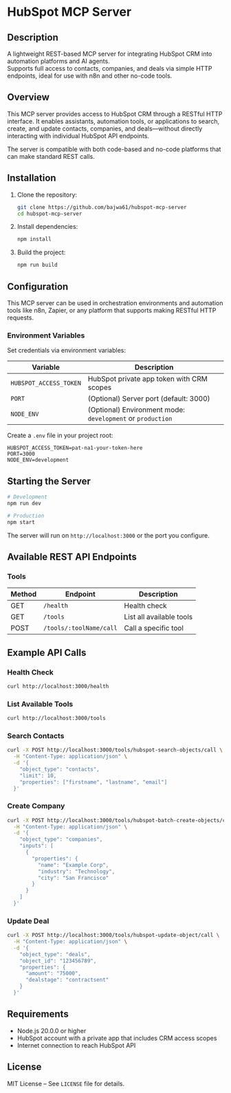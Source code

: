 # HubSpot MCP Server

## Description

A lightweight REST-based MCP server for integrating HubSpot CRM into automation platforms and AI agents.  
Supports full access to contacts, companies, and deals via simple HTTP endpoints, ideal for use with n8n and other no-code tools.

## Overview

This MCP server provides access to HubSpot CRM through a RESTful HTTP interface. It enables assistants, automation tools, or applications to search, create, and update contacts, companies, and deals—without directly interacting with individual HubSpot API endpoints.

The server is compatible with both code-based and no-code platforms that can make standard REST calls.

## Installation

1. Clone the repository:

   ```bash
   git clone https://github.com/bajwa61/hubspot-mcp-server
   cd hubspot-mcp-server
   ```

2. Install dependencies:

   ```bash
   npm install
   ```

3. Build the project:

   ```bash
   npm run build
   ```

## Configuration

This MCP server can be used in orchestration environments and automation tools like n8n, Zapier, or any platform that supports making RESTful HTTP requests.

### Environment Variables

Set credentials via environment variables:

| Variable               | Description                                          |
|------------------------|------------------------------------------------------|
| `HUBSPOT_ACCESS_TOKEN` | HubSpot private app token with CRM scopes            |
| `PORT`                 | (Optional) Server port (default: 3000)               |
| `NODE_ENV`             | (Optional) Environment mode: `development` or `production` |

Create a `.env` file in your project root:

```env
HUBSPOT_ACCESS_TOKEN=pat-na1-your-token-here
PORT=3000
NODE_ENV=development
```

## Starting the Server

```bash
# Development
npm run dev

# Production
npm start
```

The server will run on `http://localhost:3000` or the port you configure.

## Available REST API Endpoints

### Tools

| Method | Endpoint                         | Description                      |
|--------|----------------------------------|----------------------------------|
| GET    | `/health`                        | Health check                     |
| GET    | `/tools`                         | List all available tools         |
| POST   | `/tools/:toolName/call`          | Call a specific tool             |

## Example API Calls

### Health Check

```bash
curl http://localhost:3000/health
```

### List Available Tools

```bash
curl http://localhost:3000/tools
```

### Search Contacts

```bash
curl -X POST http://localhost:3000/tools/hubspot-search-objects/call \
  -H "Content-Type: application/json" \
  -d '{
    "object_type": "contacts",
    "limit": 10,
    "properties": ["firstname", "lastname", "email"]
  }'
```

### Create Company

```bash
curl -X POST http://localhost:3000/tools/hubspot-batch-create-objects/call \
  -H "Content-Type: application/json" \
  -d '{
    "object_type": "companies",
    "inputs": [
      {
        "properties": {
          "name": "Example Corp",
          "industry": "Technology",
          "city": "San Francisco"
        }
      }
    ]
  }'
```

### Update Deal

```bash
curl -X POST http://localhost:3000/tools/hubspot-update-object/call \
  -H "Content-Type: application/json" \
  -d '{
    "object_type": "deals",
    "object_id": "123456789",
    "properties": {
      "amount": "75000",
      "dealstage": "contractsent"
    }
  }'
```

## Requirements

- Node.js 20.0.0 or higher  
- HubSpot account with a private app that includes CRM access scopes  
- Internet connection to reach HubSpot API

## License

MIT License – See `LICENSE` file for details.
